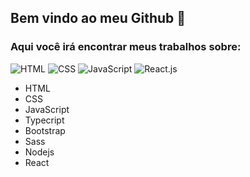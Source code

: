 ## Bem vindo ao meu Github 👋

### Aqui você irá encontrar meus trabalhos sobre:

![HTML](https://img.shields.io/badge/-HTML-0D1117?style=for-the-badge&logo=html5&labelColor=0D1117) 
![CSS](https://img.shields.io/badge/-CSS-0D1117?style=for-the-badge&logo=CSS3&logoColor=1572B6&labelColor=0D1117)
![JavaScript](https://img.shields.io/badge/-JavaScript-0D1117?style=for-the-badge&logo=javascript&labelColor=0D1117&textColor=0D1117)
![React.js](https://img.shields.io/badge/-React.js-0D1117?style=for-the-badge&logo=react&labelColor=0D1117)&nbsp;


- HTML 
- CSS
- JavaScript
- Typecript
- Bootstrap
- Sass
- Nodejs
- React




